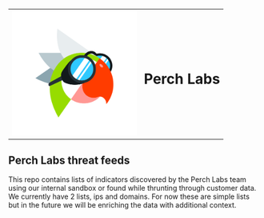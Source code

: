 
<table>
  <tr>
    <td>
      <img src="https://github.com/PerchSecurity/PerchLabs/blob/main/science_perchy.png" width="250">
    </td>
    <td>
      <h1> Perch Labs </h1>
    </td>
  </tr>
</table>
<h2> Perch Labs threat feeds </h2>
This repo contains lists of indicators discovered by the Perch Labs team using our internal sandbox or found while thrunting through customer data.  We currently have 2 lists, ips and domains.  For now these are simple lists but in the future we will be enriching the data with additional context.
